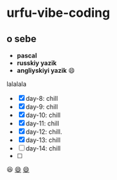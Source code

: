 # urfu-vibe-coding

## o sebe
- **pascal**
- **russkiy yazik**
- **angliyskiyi yazik**
:smile:

lalalala
- [x] day-8: chill
- [x] day-9: chill
- [x] day-10: chill
- [x] day-11: chill
- [x] day-12: chill. 
- [x] day-13: chill
- [ ] day-14: chill
- [ ]  

:laughing:
[:smile:](https://share.google/TG28OQinTuMw9zXmA)
[:smile:](https://ibb.co/4wvVqF6s)
